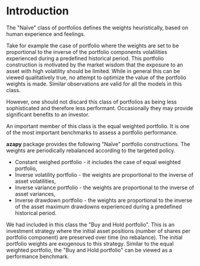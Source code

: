 # Introduction

The "Naïve" class of portfolios defines the weights heuristically, based
on human experience and feelings.

Take for example the case of portfolio where
the weights are set to be proportional to the inverse
of the portfolio components volatilities experienced during a predefined
historical period.
This portfolio
construction is motivated by the market wisdom that the exposure to an asset
with high volatility should be limited. While in general this can be viewed
qualitatively true, no attempt to optimize the value of the portfolio weights
is made. Similar observations are valid for all the models in this class.

However, one should not discard this class of portfolios as being less
sophisticated and therefore less performant. Occasionally they may provide
significant benefits to an investor.

An important member of this class is the equal weighted portfolio. It is one of
the most important benchmarks to assess a portfolio performance.

**azapy** package provides the following "Naïve" portfolio constructions.
The weights are periodically rebalanced according to the  targeted policy.

* Constant weighed portfolio - it includes the case of equal weighted
portfolio,
* Inverse volatility portfolio - the weights are proportional to the inverse
of asset volatilities,
* Inverse variance portfolio - the weights are proportional to the inverse
of asset variances,
* Inverse drawdown portfolio - the weights are proportional to the inverse
of the asset maximum drawdowns experienced during a predefined historical
period.

We had included in this class the "Buy and Hold portfolio". This is an
investment strategy where the initial asset positions (number of shares
per portfolio component) are preserved over time (no rebalance).
The initial portfolio weights are exogenous to this strategy.
Similar to the equal weighted portfolio, the "Buy and Hold portfolio" can
be viewed as a performance benchmark.
